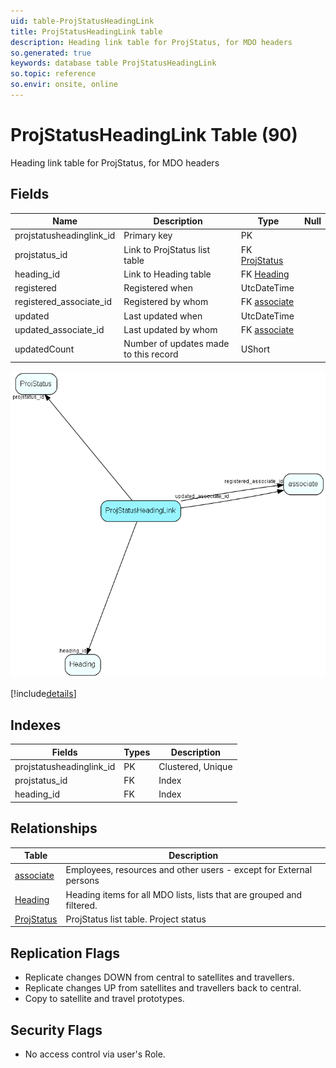 ```yaml
---
uid: table-ProjStatusHeadingLink
title: ProjStatusHeadingLink table
description: Heading link table for ProjStatus, for MDO headers
so.generated: true
keywords: database table ProjStatusHeadingLink
so.topic: reference
so.envir: onsite, online
---
```


# ProjStatusHeadingLink Table (90)

Heading link table for ProjStatus, for MDO headers

## Fields

| Name | Description | Type | Null |
|------|-------------|------|:----:|
|projstatusheadinglink\_id|Primary key|PK| |
|projstatus\_id|Link to ProjStatus list table|FK [ProjStatus](projstatus.md)| |
|heading\_id|Link to Heading table|FK [Heading](heading.md)| |
|registered|Registered when|UtcDateTime| |
|registered\_associate\_id|Registered by whom|FK [associate](associate.md)| |
|updated|Last updated when|UtcDateTime| |
|updated\_associate\_id|Last updated by whom|FK [associate](associate.md)| |
|updatedCount|Number of updates made to this record|UShort| |


![ProjStatusHeadingLink table relationship diagram](./media/ProjStatusHeadingLink.png)

[!include[details](./includes/projstatusheadinglink.md)]

## Indexes

| Fields | Types | Description |
|--------|-------|-------------|
|projstatusheadinglink\_id |PK |Clustered, Unique |
|projstatus\_id |FK |Index |
|heading\_id |FK |Index |

## Relationships

| Table|  Description |
|------|-------------|
|[associate](associate.md)  |Employees, resources and other users - except for External persons |
|[Heading](heading.md)  |Heading items for all MDO lists, lists that are grouped and filtered. |
|[ProjStatus](projstatus.md)  |ProjStatus list table. Project status |


## Replication Flags

* Replicate changes DOWN from central to satellites and travellers.
* Replicate changes UP from satellites and travellers back to central.
* Copy to satellite and travel prototypes.

## Security Flags

* No access control via user's Role.


